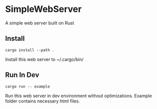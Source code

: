 # SimpleWebServer
A simple web server built on Rust

## Install
```
cargo install --path .
```
Install this web server to ~/.cargo/bin/

## Run In Dev
```
cargo run -- example
```
Run this web server in dev environment without optimizations. Example folder contains necessary html files.
